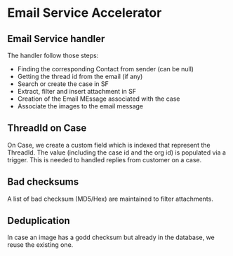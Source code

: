 # Email Service Accelerator

## Email Service handler
The handler follow those steps:
- Finding the corresponding Contact from sender (can be null)
- Getting the thread id from the email (if any)
- Search or create the case in SF
- Extract, filter and insert attachment in SF
- Creation of the Email MEssage associated with the case
- Associate the images to the email message

## ThreadId on Case
On Case, we create a custom field which is indexed that represent the ThreadId.
The value (including the case id and the org id) is populated via a trigger.
This is needed to handled replies from customer on a case.

## Bad checksums
A list of bad checksum (MD5/Hex) are maintained to filter attachments.

## Deduplication
In case an image has a godd checksum but already in the database, we reuse the existing one.
